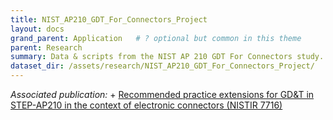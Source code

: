 ```yaml
---
title: NIST_AP210_GDT_For_Connectors_Project
layout: docs
grand_parent: Application   # ? optional but common in this theme
parent: Research
summary: Data & scripts from the NIST AP 210 GDT For Connectors study.
dataset_dir: /assets/research/NIST_AP210_GDT_For_Connectors_Project/
---
```


*Associated publication:* +
[Recommended practice extensions for GD&T in STEP-AP210 in the context of electronic connectors (NISTIR 7716)](https://tsapps.nist.gov/publication/get_pdf.cfm?pub_id=906349)